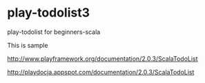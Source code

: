 play-todolist3
==============

play-todolist for beginners-scala

This is sample

http://www.playframework.org/documentation/2.0.3/ScalaTodoList

http://playdocja.appspot.com/documentation/2.0.3/ScalaTodoList


